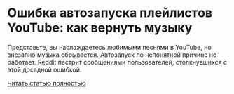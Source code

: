 # Ошибка автозапуска плейлистов YouTube: как вернуть музыку



Представьте, вы наслаждаетесь любимыми песнями в YouTube, но внезапно музыка обрывается. Автозапуск по непонятной причине не работает. Reddit пестрит сообщениями пользователей, столкнувшихся с этой досадной ошибкой.

[Читать статью полностью](https://xyberbara.com/web/youtube-playlist-autoplay/)
